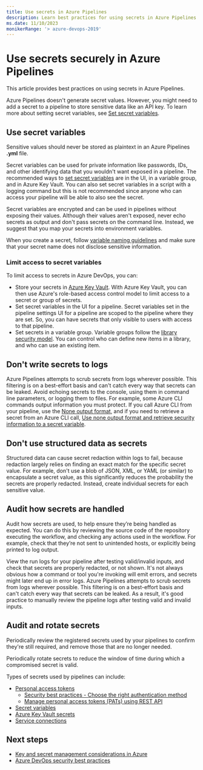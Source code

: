 ```yaml
---
title: Use secrets in Azure Pipelines
description: Learn best practices for using secrets in Azure Pipelines.
ms.date: 11/10/2023
monikerRange: '> azure-devops-2019'
---
```


# Use secrets securely in Azure Pipelines

This article provides best practices on using secrets in Azure Pipelines. 

Azure Pipelines doesn't generate secret values. However, you might need to add a secret to a pipeline to store sensitive data like an API key. To learn more about setting secret variables, see [Set secret variables](../process/set-secret-variables.md). 

## Use secret variables

Sensitive values should never be stored as plaintext in an Azure Pipelines **.yml** file. 

Secret variables can be used for private information like passwords, IDs, and other identifying data that you wouldn't want exposed in a pipeline. The recommended ways to [set secret variables](../process/set-secret-variables.md) are in the UI, in a variable group, and in Azure Key Vault. You can also set secret variables in a script with a logging command but this is not recommended since anyone who can access your pipeline will be able to also see the secret. 

Secret variables are encrypted and can be used in pipelines without exposing their values. Although their values aren't exposed, never echo secrets as output and don't pass secrets on the command line. Instead, we suggest that you map your secrets into environment variables.

When you create a secret, follow [variable naming guidelines](../process/variables.md#variable-naming-restrictions) and make sure that your secret name does not disclose sensitive information. 

### Limit access to secret variables

To limit access to secrets in Azure DevOps, you can:
 
 - Store your secrets in [Azure Key Vault](/azure/key-vault/). With Azure Key Vault, you can then use Azure's role-based access control model to limit access to a secret or group of secrets. 
 - Set secret variables in the UI for a pipeline. Secret variables set in the pipeline settings UI for a pipeline are scoped to the pipeline where they are set. So, you can have secrets that only visible to users with access to that pipeline. 
 - Set secrets in a variable group. Variable groups follow the [library security model](../library/index.md#library-security). You can control who can define new items in a library, and who can use an existing item.

## Don't write secrets to logs

Azure Pipelines attempts to scrub secrets from logs wherever possible. This filtering is on a best-effort basis and can't catch every way that secrets can be leaked. Avoid echoing secrets to the console, using them in command line parameters, or logging them to files. For example, some Azure CLI commands output information you must protect. If you call Azure CLI from your pipeline, use the [None output format](https://aka.ms/clisecrets), and if you need to retrieve a secret from an Azure CLI call, [Use none output format and retrieve security information to a secret variable](/cli/azure/format-output-azure-cli#use-none-and-retrieve-security-information-at-a-later-time).

## Don't use structured data as secrets

Structured data can cause secret redaction within logs to fail, because redaction largely relies on finding an exact match for the specific secret value. For example, don't use a blob of JSON, XML, or YAML (or similar) to encapsulate a secret value, as this significantly reduces the probability the secrets are properly redacted. Instead, create individual secrets for each sensitive value.

## Audit how secrets are handled

Audit how secrets are used, to help ensure they’re being handled as expected. You can do this by reviewing the source code of the repository executing the workflow, and checking any actions used in the workflow. For example, check that they’re not sent to unintended hosts, or explicitly being printed to log output.

View the run logs for your pipeline after testing valid/invalid inputs, and check that secrets are properly redacted, or not shown. It's not always obvious how a command or tool you're invoking will emit errors, and secrets might later end up in error logs. Azure Pipelines attempts to scrub secrets from logs wherever possible. This filtering is on a best-effort basis and can't catch every way that secrets can be leaked. As a result, it's good practice to manually review the pipeline logs after testing valid and invalid inputs.

## Audit and rotate secrets

Periodically review the registered secrets used by your pipelines to confirm they're still required, and remove those that are no longer needed.

Periodically rotate secrets to reduce the window of time during which a compromised secret is valid.

Types of secrets used by pipelines can include:

* [Personal access tokens](../../organizations/accounts/use-personal-access-tokens-to-authenticate.md)
  * [Security best practices - Choose the right authentication method](../../organizations/security/security-best-practices.md#choose-the-right-authentication-method)
  * [Manage personal access tokens (PATs) using REST API](../../organizations/accounts/manage-personal-access-tokens-via-api.md)
* [Secret variables](../process/set-secret-variables.md)
* [Azure Key Vault secrets](/azure/key-vault/general/overview)
* [Service connections](../library/service-endpoints.md)

## Next steps

<!-- * [Best practices for protecting Azure secrets](/azure/security/fundamentals/secrets-best-practices) -->
* [Key and secret management considerations in Azure](/azure/well-architected/security/design-storage-keys)
* [Azure DevOps security best practices](../../organizations/security/security-best-practices.md)
